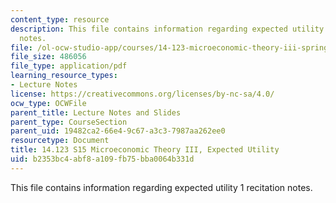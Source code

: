 ```yaml
---
content_type: resource
description: This file contains information regarding expected utility 1 recitation
  notes.
file: /ol-ocw-studio-app/courses/14-123-microeconomic-theory-iii-spring-2015/b2353bc4abf8a109fb75bba0064b331d_MIT14_123S15_expected1.pdf
file_size: 486056
file_type: application/pdf
learning_resource_types:
- Lecture Notes
license: https://creativecommons.org/licenses/by-nc-sa/4.0/
ocw_type: OCWFile
parent_title: Lecture Notes and Slides
parent_type: CourseSection
parent_uid: 19482ca2-66e4-9c67-a3c3-7987aa262ee0
resourcetype: Document
title: 14.123 S15 Microeconomic Theory III, Expected Utility
uid: b2353bc4-abf8-a109-fb75-bba0064b331d
---
```

This file contains information regarding expected utility 1 recitation notes.